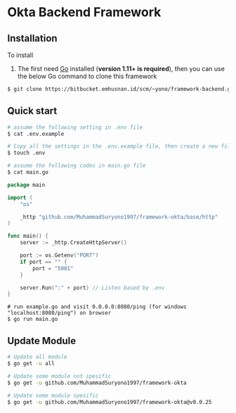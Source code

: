 # Okta Backend Framework

## Installation

To install

1. The first need [Go](https://golang.org/) installed (**version 1.11+ is required**), then you can use the below Go command to clone this framework

```sh
$ git clone https://bitbucket.emhusnan.id/scm/~yono/framework-backend.git
```

## Quick start

```sh
# assume the following setting in .env file
$ cat .env.example
```


```sh
# Copy all the settings in the .env.example file, then create a new file and paste it
$ touch .env
```
 
```sh
# assume the following codes in main.go file
$ cat main.go
```

```go
package main

import (
	"os"

	_http "github.com/MuhammadSuryono1997/framework-okta/base/http"
)

func main() {
	server := _http.CreateHttpServer()

	port := os.Getenv("PORT")
	if port == "" {
		port = "5001"
	}

	server.Run(":" + port) // Listen based by .env
}
```

```
# run example.go and visit 0.0.0.0:8080/ping (for windows "localhost:8080/ping") on browser
$ go run main.go
```

## Update Module

```sh
# Update all module
$ go get -u all

# Update some module not spesific
$ go get -u github.com/MuhammadSuryono1997/framework-okta

# Update some module spesific
$ go get -u github.com/MuhammadSuryono1997/framework-okta@v0.0.25
